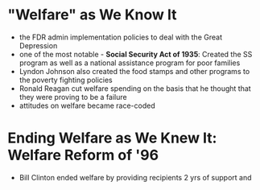 # "Welfare" as We Know It
- the FDR admin implementation policies to deal with the Great Depression
- one of the most notable - **Social Security Act of 1935**: Created the SS program as well as a national assistance program for poor families 
- Lyndon Johnson also created the food stamps and other programs to the poverty fighting policies
- Ronald Reagan cut welfare spending on the basis that he thought that they were proving to be a failure
- attitudes on welfare became race-coded

# Ending Welfare as We Knew It: Welfare Reform of '96
- Bill Clinton ended welfare by providing recipients 2 yrs of support and 